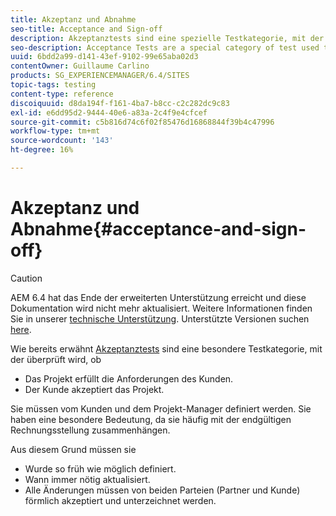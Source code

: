 ```yaml
---
title: Akzeptanz und Abnahme
seo-title: Acceptance and Sign-off
description: Akzeptanztests sind eine spezielle Testkategorie, mit der überprüft wird, ob das Projekt die Anforderungen des Kunden erfüllt und ob der Kunde das Projekt akzeptiert.
seo-description: Acceptance Tests are a special category of test used to verify that the project fulfils the customer's requirements and that the customer accepts the project
uuid: 6bdd2a99-d141-43ef-9102-99e65aba02d3
contentOwner: Guillaume Carlino
products: SG_EXPERIENCEMANAGER/6.4/SITES
topic-tags: testing
content-type: reference
discoiquuid: d8da194f-f161-4ba7-b8cc-c2c282dc9c83
exl-id: e6dd95d2-9444-40e6-a83a-2c4f9e4cfcef
source-git-commit: c5b816d74c6f02f85476d16868844f39b4c47996
workflow-type: tm+mt
source-wordcount: '143'
ht-degree: 16%

---
```


# Akzeptanz und Abnahme{#acceptance-and-sign-off}

>[!CAUTION]
>
>AEM 6.4 hat das Ende der erweiterten Unterstützung erreicht und diese Dokumentation wird nicht mehr aktualisiert. Weitere Informationen finden Sie in unserer [technische Unterstützung](https://helpx.adobe.com/de/support/programs/eol-matrix.html). Unterstützte Versionen suchen [here](https://experienceleague.adobe.com/docs/?lang=de).

Wie bereits erwähnt [Akzeptanztests](/help/sites-developing/planning.md) sind eine besondere Testkategorie, mit der überprüft wird, ob

* Das Projekt erfüllt die Anforderungen des Kunden.
* Der Kunde akzeptiert das Projekt.

Sie müssen vom Kunden und dem Projekt-Manager definiert werden. Sie haben eine besondere Bedeutung, da sie häufig mit der endgültigen Rechnungsstellung zusammenhängen.

Aus diesem Grund müssen sie

* Wurde so früh wie möglich definiert.
* Wann immer nötig aktualisiert.
* Alle Änderungen müssen von beiden Parteien (Partner und Kunde) förmlich akzeptiert und unterzeichnet werden.
